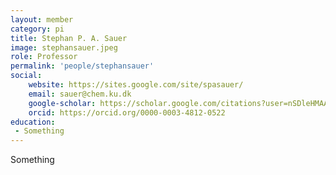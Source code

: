 ```yaml
---
layout: member
category: pi
title: Stephan P. A. Sauer
image: stephansauer.jpeg
role: Professor
permalink: 'people/stephansauer'
social:
    website: https://sites.google.com/site/spasauer/
    email: sauer@chem.ku.dk
    google-scholar: https://scholar.google.com/citations?user=nSDleHMAAAAJ&hl=en&oi=ao
    orcid: https://orcid.org/0000-0003-4812-0522
education:
 - Something
---
```


Something
